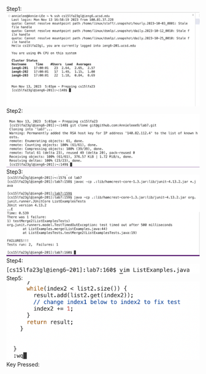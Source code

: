 Step1:
![Image](step1.png)
Step2:
![Image](step2.png)
Step3:
![Image](step3.png)
Step4:
![Image](step4.png)
Step5:
![Image](step5.png)
Key Pressed:
